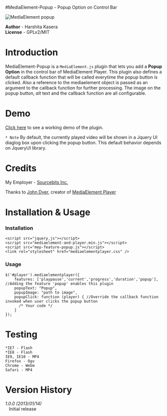 #MediaElement-Popup - Popup Option on Control Bar

![MediaElement popup](https://raw.github.com/sourcebits-harshitakasera/mediaelement-popup/master/snapshots/popup.png "Popup")

__Author__   - Harshita Kasera  
__License__   - GPLv2/MIT 


# Introduction

MediaElement-Popup is a <code>MediaElement.js</code> plugin that lets you add a __Popup Option__ in the control bar of MediaElement Player. This plugin also defines a default callback function that will be called everytime the popup button is clicked. Also a reference to the mediaelement object is passed as an argument to the callback function for further processing. The image on the popup button, _alt_ text and the callback function are all configurable.  

# Demo
[Click here](http://jsfiddle.net/hkasera/rKtP3/4/) to see a working demo of the plugin.

<code>* Note</code> By default, the currently played video will be shown in a Jquery UI diaglog box upon clicking the popup button. This default behavior depends on JqueryUI library. 
# Credits

My Employer - [Sourcebits Inc.](http://www.sourcebits.com)

Thanks to [John Dyer](https://github.com/johndyer), creator of [MediaElement Player](http://mediaelementjs.com/)

# Installation & Usage

### Installation
    <script src="jquery.js"></script>
    <script src="mediaelement-and-player.min.js"></script>
    <script src="mep-feature-popup.js"></script>
    <link rel="stylesheet" href="mediaelementplayer.css" />

### Usage
    $('#player').mediaelementplayer({
        features: ['playpause','current','progress','duration','popup'], //Adding the feature 'popup' enables this plugin
        popupText: "Popup", 
        popupImage: "path to image", 
        popupClick: function (player) { //Override the callback function invoked when user clicks the popup button
          /* Your code */
        }
    });

# Testing
    *IE7 - Flash 
    *IE8 - Flash
    IE9, IE10 - MP4
    Firefox - Ogv
    Chrome - Webm
    Safari - MP4
    
 
# Version History

*1.0.0 (2013/01/14)*    
&nbsp;&nbsp;&nbsp;Initial release
